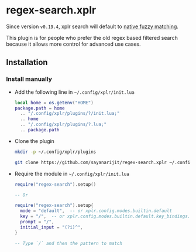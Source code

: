# regex-search.xplr

Since version `v0.19.4`, xplr search will default to [native fuzzy matching](https://github.com/sayanarijit/xplr/pull/511).

This plugin is for people who prefer the old regex based filtered search because it
allows more control for advanced use cases.

## Installation

### Install manually

- Add the following line in `~/.config/xplr/init.lua`

  ```lua
  local home = os.getenv("HOME")
  package.path = home
    .. "/.config/xplr/plugins/?/init.lua;"
    .. home
    .. "/.config/xplr/plugins/?.lua;"
    .. package.path
  ```

- Clone the plugin

  ```bash
  mkdir -p ~/.config/xplr/plugins

  git clone https://github.com/sayanarijit/regex-search.xplr ~/.config/xplr/plugins/regex-search
  ```

- Require the module in `~/.config/xplr/init.lua`

  ```lua
  require("regex-search").setup()

  -- Or

  require("regex-search").setup{
    mode = "default",  -- or xplr.config.modes.builtin.default
    key = "/",  -- or xplr.config.modes.builtin.default.key_bindings.on_key["/"]
    prompt = "/",
    initial_input = "(?i)^",
  }

  -- Type `/` and then the pattern to match
  ```
